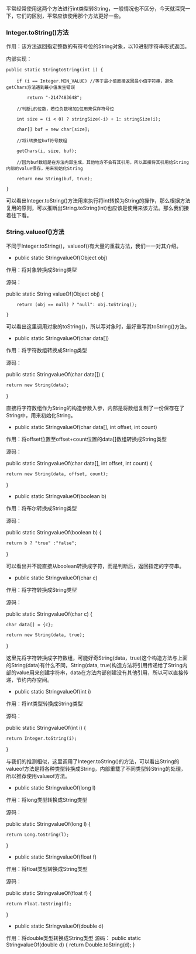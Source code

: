 平常经常使用这两个方法进行int类型转String，一般情况也不区分，今天就深究一下，它们的区别，平常应该使用那个方法更好一些。

### Integer.toString()方法 

作用：该方法返回指定整数的有符号位的String对象，以10进制字符串形式返回。

内部实现：
```
public static StringtoString(int i) {

    if (i == Integer.MIN_VALUE) //等于最小值直接返回最小值字符串，避免getChars方法遇到最小值发生错误

        return "-2147483648"; 

    //判断i的位数，若位负数增加1位用来保存符号位

    int size = (i < 0) ? stringSize(-i) + 1: stringSize(i);

    char[] buf = new char[size];

    //将i转换位buf符号数组

    getChars(i, size, buf);

    //因为buf数组是在方法内部生成，其他地方不会有其引用，所以直接将其引用给String内部的value保存，用来初始化String

    return new String(buf, true);

}
```


可以看出Integer.toString()方法用来执行将int转换为String的操作，那么根据方法复用的原则，可以推断出String.toString(int)也应该是使用来该方法。那么我们接着往下看。



### String.valueof()方法

 

不同于Integer.toString()，valueof()有大量的重载方法，我们一一对其介绍。

 

- public static StringvalueOf(Object obj) 

作用：将对象转换成String类型

源码：

  public static String valueOf(Object obj) {

        return (obj == null) ? "null": obj.toString();

    }

可以看出这里调用对象的toString()，所以写对象时，最好重写其toString()方法。

 

- public static StringvalueOf(char data[]) 

作用：将字符数组转换成String类型

源码： 

public static StringvalueOf(char data[]) {

    return new String(data);

}

直接将字符数组作为String的构造参数入参，内部是将数组复制了一份保存在了String中，用来初始化String。



- public static StringvalueOf(char data[], int offset, int count) 

作用：将offset位置至offset+count位置的data[]数组转换成String类型

源码：

public static StringvalueOf(char data[], int offset, int count) {

    return new String(data, offset, count);

}



- public static StringvalueOf(boolean b) 

作用：将布尔转换成String类型

源码：

public static StringvalueOf(boolean b) {

    return b ? "true" :"false"; 

}

可以看出并不能直接从boolean转换成字符，而是判断后，返回指定的字符串。

 

- public static StringvalueOf(char c) 

作用：将字符转换成String类型

源码：

public static StringvalueOf(char c) {

    char data[] = {c};

    return new String(data, true);

}

这里先将字符转换成字符数组，可能好奇String(data，true)这个构造方法与上面的String(data)有什么不同，String(data, true)构造方法将引用传递给了String内部的value用来创建字符串，data在方法内部创建没有其他引用，所以可以直接传递，节约内存空间。

 

- public static StringvalueOf(int i) 

作用：将int类型转换成String类型

源码：

public static StringvalueOf(int i) {

    return Integer.toString(i);

}

与我们的推测相似，这里调用了Integer.toString()的方法，可以看出String的valueof方法是将各种类型转换成String，内部重载了不同类型转String的处理，所以推荐使用valueof方法。

 

- public static StringvalueOf(long l) 

作用：将long类型转换成String类型

源码： 

public static StringvalueOf(long l) {

    return Long.toString(l);

}



- public static StringvalueOf(float f) 

作用：将float类型转换成String类型

源码：

public static StringvalueOf(float f) {

    return Float.toString(f);

}



- public static StringvalueOf(double d) 

作用：将double类型转换成String类型
源码：
public static StringvalueOf(double d) {
    return Double.toString(d);
}
